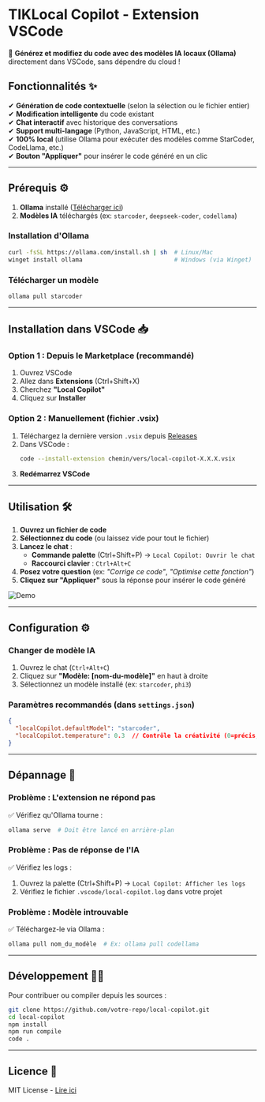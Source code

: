 # **TIKLocal Copilot - Extension VSCode**  

🚀 **Générez et modifiez du code avec des modèles IA locaux (Ollama)** directement dans VSCode, sans dépendre du cloud !  

## **Fonctionnalités** ✨  
✔ **Génération de code contextuelle** (selon la sélection ou le fichier entier)  
✔ **Modification intelligente** du code existant  
✔ **Chat interactif** avec historique des conversations  
✔ **Support multi-langage** (Python, JavaScript, HTML, etc.)  
✔ **100% local** (utilise Ollama pour exécuter des modèles comme StarCoder, CodeLlama, etc.)  
✔ **Bouton "Appliquer"** pour insérer le code généré en un clic  

---

## **Prérequis** ⚙️  
1. **Ollama** installé ([Télécharger ici](https://ollama.ai/))  
2. **Modèles IA** téléchargés (ex: `starcoder`, `deepseek-coder`, `codellama`)  

### **Installation d'Ollama**  
```bash
curl -fsSL https://ollama.com/install.sh | sh  # Linux/Mac
winget install ollama                          # Windows (via Winget)
```

### **Télécharger un modèle**  
```bash
ollama pull starcoder
```

---

## **Installation dans VSCode** 📥  

### **Option 1 : Depuis le Marketplace (recommandé)**  
1. Ouvrez VSCode  
2. Allez dans **Extensions** (Ctrl+Shift+X)  
3. Cherchez **"Local Copilot"**  
4. Cliquez sur **Installer**  

### **Option 2 : Manuellement (fichier .vsix)**  
1. Téléchargez la dernière version `.vsix` depuis [Releases](https://github.com/votre-repo/releases)  
2. Dans VSCode :  
   ```bash
   code --install-extension chemin/vers/local-copilot-X.X.X.vsix
   ```
3. **Redémarrez VSCode**  

---

## **Utilisation** 🛠️  

1. **Ouvrez un fichier de code**  
2. **Sélectionnez du code** (ou laissez vide pour tout le fichier)  
3. **Lancez le chat** :  
   - **Commande palette** (Ctrl+Shift+P) → `Local Copilot: Ouvrir le chat`  
   - **Raccourci clavier** : `Ctrl+Alt+C`  
4. **Posez votre question** (ex: *"Corrige ce code"*, *"Optimise cette fonction"*)  
5. **Cliquez sur "Appliquer"** sous la réponse pour insérer le code généré  

![Demo](images/demo.gif)  

---

## **Configuration** ⚙️  

### **Changer de modèle IA**  
1. Ouvrez le chat (`Ctrl+Alt+C`)  
2. Cliquez sur **"Modèle: [nom-du-modèle]"** en haut à droite  
3. Sélectionnez un modèle installé (ex: `starcoder`, `phi3`)  

### **Paramètres recommandés** (dans `settings.json`)  
```json
{
  "localCopilot.defaultModel": "starcoder",
  "localCopilot.temperature": 0.3  // Contrôle la créativité (0=précis, 1=créatif)
}
```

---

## **Dépannage** 🐛  

### **Problème : L'extension ne répond pas**  
✅ Vérifiez qu'Ollama tourne :  
```bash
ollama serve  # Doit être lancé en arrière-plan
```  

### **Problème : Pas de réponse de l'IA**  
✅ Vérifiez les logs :  
1. Ouvrez la palette (Ctrl+Shift+P) → `Local Copilot: Afficher les logs`  
2. Vérifiez le fichier `.vscode/local-copilot.log` dans votre projet  

### **Problème : Modèle introuvable**  
✅ Téléchargez-le via Ollama :  
```bash
ollama pull nom_du_modèle  # Ex: ollama pull codellama
```

---

## **Développement** 👨‍💻  
Pour contribuer ou compiler depuis les sources :  
```bash
git clone https://github.com/votre-repo/local-copilot.git
cd local-copilot
npm install
npm run compile
code .
```

---

## **Licence** 📜  
MIT License - [Lire ici](LICENSE)  
